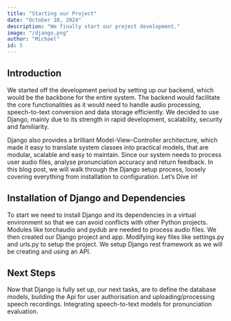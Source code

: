 ```yaml
---
title: "Starting our Project"
date: "October 10, 2024"
description: "We finally start our project development."
image: "/django.png"
author: "Michael"
id: 5
---
```


## Introduction

We started off the development period by setting up our backend, which would be the
backbone for the entire system. The backend would facilitate the core functionalities as it
would need to handle audio processing, speech-to-text conversion and data storage
efficiently. We decided to use Django, mainly due to its strength in rapid development,
scalability, security and familiarity.

Django also provides a brilliant Model-View-Controller architecture, which made it easy to
translate system classes into practical models, that are modular, scalable and easy to
maintain. Since our system needs to process user audio files, analyse pronunciation
accuracy and return feedback.
In this blog post, we will walk through the Django setup process, loosely covering everything
from installation to configuration. Let’s Dive in!

## Installation of Django and Dependencies

To start we need to install Django and its dependencies in a virtual environment so that we
can avoid conflicts with other Python projects. Modules like torchaudio and pydub are
needed to process audio files.
We then created our Django project and app. Modifying key files like settings.py and urls.py
to setup the project. We setup Django rest framework as we will be creating and using an
API.

## Next Steps

Now that Django is fully set up, our next tasks, are to define the database models,
building the Api for user authorisation and uploading/processing speech recordings.
Integrating speech-to-text models for pronunciation evaluation.